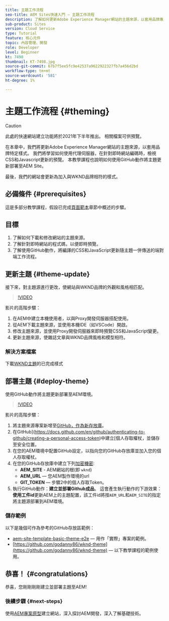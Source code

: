 ```yaml
---
title: 主題工作流程
seo-title: AEM Sites快速入門 — 主題工作流程
description: 了解如何更新Adobe Experience Manager網站的主題來源，以套用品牌專屬的樣式。 了解如何使用Proxy伺服器檢視CSS和Javascript更新的即時預覽。 本教學課程也說明如何使用GitHub動作將主題更新部署至AEM Site。
sub-product: Sites
version: Cloud Service
type: Tutorial
feature: 核心元件
topic: 內容管理、開發
role: Developer
level: Beginner
kt: 7498
thumbnail: KT-7498.jpg
source-git-commit: 67b7f5ee5fc9e42537a9622922327fb7a456d2bd
workflow-type: tm+mt
source-wordcount: '581'
ht-degree: 1%

---
```



# 主題工作流程 {#theming}

>[!CAUTION]
>
> 此處的快速網站建立功能將於2021年下半年推出。 相關檔案可供預覽。

在本章中，我們將更新Adobe Experience Manager網站的主題來源，以套用品牌特定樣式。 我們將學習如何使用代理伺服器，在針對即時網站編碼時，檢視CSS和Javascript更新的預覽。 本教學課程也說明如何使用GitHub動作將主題更新部署至AEM Site。

最後，我們的網站會更新為加入與WKND品牌相符的樣式。

## 必備條件 {#prerequisites}

這是多部分教學課程，假設已完成[頁面範本](./page-templates.md)章節中概述的步驟。

## 目標

1. 了解如何下載和修改網站的主題來源。
1. 了解針對即時網站的程式碼，以便即時預覽。
1. 了解使用GitHub動作，將編譯的CSS和JavaScript更新隨主題一併傳送的端對端工作流程。

## 更新主題 {#theme-update}

接下來，對主題源進行更改，使網站與WKND品牌的外觀和風格相匹配。

>[!VIDEO](https://video.tv.adobe.com/v/332918/?quality=12&learn=on)

影片的高階步驟：

1. 在AEM中建立本機使用者，以與Proxy開發伺服器搭配使用。
1. 從AEM下載主題來源，並使用本機IDE（如VSCode）開啟。
1. 修改主題來源，並使用Proxy開發伺服器來即時預覽CSS和JavaScript變更。
1. 更新主題來源，使雜誌文章與WKND品牌風格和模型相符。

### 解決方案檔案

下載[WKND主題](assets/theming/WKND-THEME-src.zip)的已完成樣式

## 部署主題 {#deploy-theme}

使用GitHub動作將主題更新部署至AEM環境。

>[!VIDEO](https://video.tv.adobe.com/v/332919/?quality=12&learn=on)

影片的高階步驟：

1. 將主題來源專案新增至[GitHub，作為新存放庫](https://docs.github.com/en/github/importing-your-projects-to-github/adding-an-existing-project-to-github-using-the-command-line)。
1. 在GitHub](https://docs.github.com/en/github/authenticating-to-github/creating-a-personal-access-token)中建立[個人存取權杖，並儲存至安全位置。
1. 在您的AEM環境中配置GitHub設定，以指向您的GitHub存放庫並加入您的個人存取權杖。
1. 在您的GitHub存放庫中建立下列[加密機密](https://docs.github.com/en/actions/reference/encrypted-secrets):
   * **AEM_SITE**  - AEM網站的根(即 `wknd`)
   * **AEM_URL**  — 您AEM製作環境的url
   * **GIT_TOKEN**  — 步驟2中的個人存取Token。
1. 執行GitHub動作：**建立並部署Github成品**。 這會產生執行動作的下游效果：**使用工件id**&#x200B;更新AEM上的主題配置，該工件id將按`AEM_URL`和`AEM_SITE`的指定將主題源部署到AEM環境。

### 儲存範例

以下是幾個可作為參考的GitHub存放區範例：

* [aem-site-template-basic-theme-e2e](https://github.com/adobe/aem-site-template-basic-theme-e2e)  — 用作「實際」專案的範例。
* [https://github.com/godanny86/wknd-theme](https://github.com/godanny86/wknd-theme)  — 以下教學課程的範例使用。

## 恭喜！ {#congratulations}

恭喜，您剛剛剛剛建立並部署主題至AEM!

### 後續步驟 {#next-steps}

使用[AEM專案原型](../project-archetype/overview.md)建立網站，深入探討AEM開發，深入了解基礎技術。
